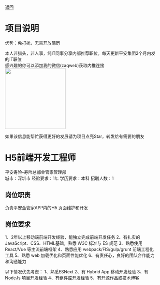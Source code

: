 [返回](../../)

# 项目说明

优势：免打扰，无需开放简历

本人非猎头，非人事，纯IT同事分享内部推荐职位，每天更新平安集团2个月内发的IT职位  
感兴趣的你可以添加我的微信(zaqweb)获取内推连接  
<img src="https://github.com/zaqweb/PA-IT-JOBS/blob/master/WechatICode.jpeg"  height="200" width="200">

如果该信息能帮忙获得更好的发展请为项目点亮Star，转发给有需要的朋友

# H5前端开发工程师
平安寿险-寿险总部金管家管理部  
城市：深圳市 经验要求：1年 学历要求：本科  招聘人数：1

## 岗位职责
负责平安金管家APP内的H5 页面维护和开发

## 岗位要求
1、2年以上移动端前端开发经验，能独立完成前端开发任务
2、有扎实的JavaScript、CSS、HTML基础，熟悉 W3C 标准与 ES 规范
3、熟悉使用 React/Vue 等主流前端框架
4、熟悉应用 webpack/FIS/gulp/grunt 前端工程化工具
5、熟悉 web 加载优化和页面性能优化
6、有责任心，良好的团队合作能力和沟通能力
 
以下情况优先考虑：
1、熟悉ESNext
2、有 Hybrid App 移动开发经验
3、有 NodeJs 项目开发经验
4、有组件库开发经验
5、有开源作品或技术博客




